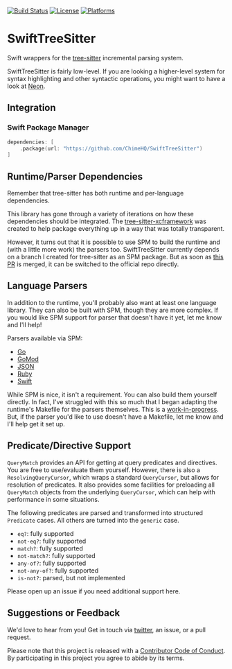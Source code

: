 [![Build Status][build status badge]][build status]
[![License][license badge]][license]
[![Platforms][platforms badge]][platforms]

# SwiftTreeSitter

Swift wrappers for the [tree-sitter](https://tree-sitter.github.io/) incremental parsing system.

SwiftTreeSitter is fairly low-level. If you are looking a higher-level system for syntax highlighting and other syntactic operations, you might want to have a look at [Neon](https://github.com/ChimeHQ/Neon).

## Integration

### Swift Package Manager

```swift
dependencies: [
    .package(url: "https://github.com/ChimeHQ/SwiftTreeSitter")
]
```

## Runtime/Parser Dependencies

Remember that tree-sitter has both runtime and per-language dependencies.

This library has gone through a variety of iterations on how these dependencies should be integrated. The [tree-sitter-xcframework](https://github.com/krzyzanowskim/tree-sitter-xcframework) was created to help package everything up in a way that was totally transparent.

However, it turns out that it is possible to use SPM to build the runtime and (with a little more work) the parsers too. SwiftTreeSitter currently depends on a branch I created for tree-sitter as an SPM package. But as soon as [this PR](https://github.com/tree-sitter/tree-sitter/pull/1736) is merged, it can be switched to the official repo directly.

## Language Parsers

In addition to the runtime, you'll probably also want at least one language library. They can also be built with SPM, though they are more complex. If you would like SPM support for parser that doesn't have it yet, let me know and I'll help!

Parsers available via SPM:

- [Go](https://github.com/mattmassicotte/tree-sitter-go/tree/feature/swift)
- [GoMod](https://github.com/camdencheek/tree-sitter-go-mod)
- [JSON](https://github.com/mattmassicotte/tree-sitter-json/tree/feature/spm)
- [Ruby](https://github.com/mattmassicotte/tree-sitter-ruby/tree/feature/swift)
- [Swift](https://github.com/mattmassicotte/tree-sitter-swift/tree/feature/spm)

While SPM is nice, it isn't a requirement. You can also build them yourself directly. In fact, I've struggled with this so much that I began adapting the runtime's Makefile for the parsers themselves. This is a [work-in-progress](https://github.com/tree-sitter/tree-sitter/issues/1488). But, if the parser you'd like to use doesn't have a Makefile, let me know and I'll help get it set up.

## Predicate/Directive Support

`QueryMatch` provides an API for getting at query predicates and directives. You are free to use/evaluate them yourself. However, there is also a `ResolvingQueryCursor`, which wraps a standard `QueryCursor`, but allows for resolution of predicates. It also provides some facilities for preloading all `QueryMatch` objects from the underlying `QueryCursor`, which can help with performance in some situations.

The following predicates are parsed and transformed into structured `Predicate` cases. All others are turned into the `generic` case.

- `eq?`: fully supported
- `not-eq?`: fully supported
- `match?`: fully supported
- `not-match?`: fully supported
- `any-of?`: fully supported
- `not-any-of?`: fully supported
- `is-not?`: parsed, but not implemented

Please open up an issue if you need additional support here.

## Suggestions or Feedback

We'd love to hear from you! Get in touch via [twitter](https://twitter.com/chimehq), an issue, or a pull request.

Please note that this project is released with a [Contributor Code of Conduct](CODE_OF_CONDUCT.md). By participating in this project you agree to abide by its terms.

[build status]: https://github.com/ChimeHQ/SwiftTreeSitter/actions
[build status badge]: https://github.com/ChimeHQ/SwiftTreeSitter/workflows/CI/badge.svg
[license]: https://opensource.org/licenses/BSD-3-Clause
[license badge]: https://img.shields.io/github/license/ChimeHQ/SwiftTreeSitter
[platforms]: https://swiftpackageindex.com/ChimeHQ/SwiftTreeSitter
[platforms badge]: https://img.shields.io/endpoint?url=https%3A%2F%2Fswiftpackageindex.com%2Fapi%2Fpackages%2FChimeHQ%2FSwiftTreeSitter%2Fbadge%3Ftype%3Dplatforms
